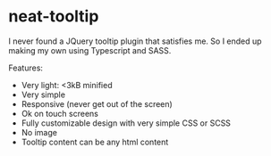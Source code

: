 # neat-tooltip
I never found a JQuery tooltip plugin that satisfies me. So I ended up making my own using Typescript and SASS.

Features:
- Very light: <3kB minified
- Very simple
- Responsive (never get out of the screen)
- Ok on touch screens
- Fully customizable design with very simple CSS or SCSS
- No image
- Tooltip content can be any html content
